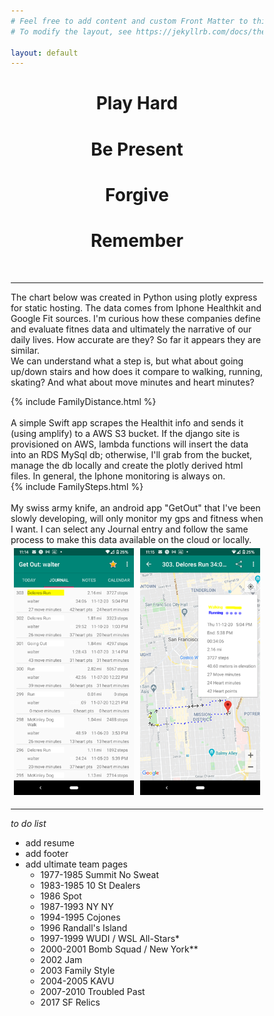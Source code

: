 ```yaml
---
# Feel free to add content and custom Front Matter to this file.
# To modify the layout, see https://jekyllrb.com/docs/themes/#overriding-theme-defaults

layout: default
---
```

<style>
* {
  box-sizing: border-box;
}

.row_wvs {
  display: flex;
}

/* Create three equal columns that sits next to each other */
.column_wvs {
  flex: 50%;
  padding: 5px;
}
</style>

<h1 style="text-align:center">Play Hard</h1>
<h1 style="text-align:center">Be Present</h1>
<h1 style="text-align:center">Forgive</h1>
<h1 style="text-align:center">Remember</h1>
<br>

---

The chart below was created in Python using plotly express for static hosting. The data comes from Iphone Healthkit and Google Fit sources. I'm curious how these companies define and evaluate fitnes data and ultimately the narrative of our daily lives. How accurate are they? So far it appears they are similar.
<br>
We can understand what a step is, but what about going up/down stairs and how does it compare to walking, running, skating? And what about move minutes and heart minutes?
<div>{% include FamilyDistance.html %}</div>
<br>
A simple Swift app scrapes the Healthit info and sends it (using amplify) to a AWS S3 bucket. If the django site is provisioned on AWS, lambda functions will insert the data into an RDS MySql db; otherwise, I'll grab from the bucket, manage the db locally and create the plotly derived html files. In general, the Iphone monitoring is always on.
<div>{% include FamilySteps.html %}</div>
<br>
My swiss army knife, an android app "GetOut" that I've been slowly developing, will only monitor my gps and fitness when I want. I can select any Journal entry and follow the same process to make this data available on the cloud or locally.
<div class="row_wvs">
<div class="column_wvs"><img src="/assets/images/GetOut_Journal_list1_300x617.png" alt="Journal list"></div>
<div class="column_wvs"><img src="/assets/images/GetOut_Journal_rte1_300x617.png" alt="Journal route"></div>
</div>

---

*to do list*
* add resume
* add footer
* add ultimate team pages
  * 1977-1985 	Summit No Sweat
  * 1983-1985 	10 St Dealers
  * 1986 	Spot
  * 1987-1993 	NY NY
  * 1994-1995 	Cojones
  * 1996 	Randall's Island
  * 1997-1999 	WUDI / WSL All-Stars*
  * 2000-2001 	Bomb Squad / New York**
  * 2002 	Jam
  * 2003 	Family Style
  * 2004-2005 	KAVU
  * 2007-2010 	Troubled Past
  * 2017 	SF Relics 
